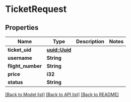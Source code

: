 # TicketRequest

## Properties

Name | Type | Description | Notes
------------ | ------------- | ------------- | -------------
**ticket_uid** | [**uuid::Uuid**](uuid::Uuid.md) |  |
**username** | **String** |  |
**flight_number** | **String** |  |
**price** | **i32** |  |
**status** | **String** |  |

[[Back to Model list]](../README.md#documentation-for-models) [[Back to API list]](../README.md#documentation-for-api-endpoints) [[Back to README]](../README.md)
